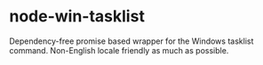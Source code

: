 # node-win-tasklist
Dependency-free promise based wrapper for the Windows tasklist command. Non-English locale friendly as much as possible.
